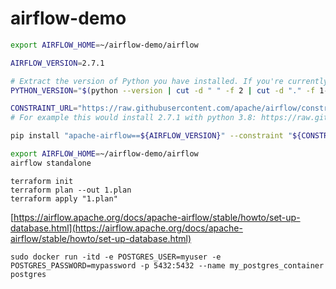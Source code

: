 # airflow-demo

```bash
export AIRFLOW_HOME=~/airflow-demo/airflow

AIRFLOW_VERSION=2.7.1

# Extract the version of Python you have installed. If you're currently using Python 3.11 you may want to set this manually as noted above, Python 3.11 is not yet supported.
PYTHON_VERSION="$(python --version | cut -d " " -f 2 | cut -d "." -f 1-2)"

CONSTRAINT_URL="https://raw.githubusercontent.com/apache/airflow/constraints-${AIRFLOW_VERSION}/constraints-${PYTHON_VERSION}.txt"
# For example this would install 2.7.1 with python 3.8: https://raw.githubusercontent.com/apache/airflow/constraints-2.7.1/constraints-3.8.txt

pip install "apache-airflow==${AIRFLOW_VERSION}" --constraint "${CONSTRAINT_URL}"
```

```bash
export AIRFLOW_HOME=~/airflow-demo/airflow
airflow standalone
```

```
terraform init
terraform plan --out 1.plan
terraform apply "1.plan"
```


[https://airflow.apache.org/docs/apache-airflow/stable/howto/set-up-database.html](https://airflow.apache.org/docs/apache-airflow/stable/howto/set-up-database.html)
```
sudo docker run -itd -e POSTGRES_USER=myuser -e POSTGRES_PASSWORD=mypassword -p 5432:5432 --name my_postgres_container postgres
```